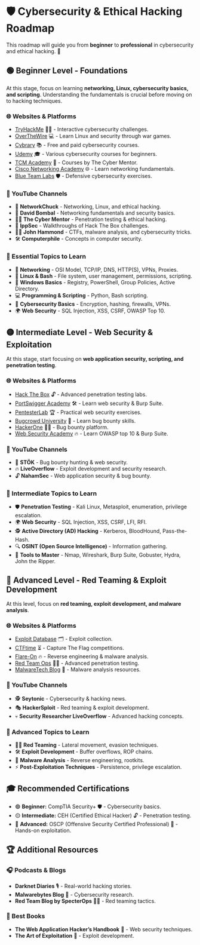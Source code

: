 # 🛡️ Cybersecurity & Ethical Hacking Roadmap

This roadmap will guide you from **beginner** to **professional** in cybersecurity and ethical hacking. 🚀

## 🟢 Beginner Level - Foundations

At this stage, focus on learning **networking, Linux, cybersecurity basics, and scripting**. Understanding the fundamentals is crucial before moving on to hacking techniques.

### 🌐 Websites & Platforms

- [TryHackMe](https://tryhackme.com) 🏴‍☠️ - Interactive cybersecurity challenges.
- [OverTheWire](https://overthewire.org/) 💻 - Learn Linux and security through war games.
- [Cybrary](https://www.cybrary.it) 📚 - Free and paid cybersecurity courses.
- [Udemy](https://www.udemy.com) 🎓 - Various cybersecurity courses for beginners.
- [TCM Academy](https://academy.tcm-sec.com) 🎯 - Courses by The Cyber Mentor.
- [Cisco Networking Academy](https://www.netacad.com/) 🌐 - Learn networking fundamentals.
- [Blue Team Labs](https://blueteamlabs.online/) 🛡️ - Defensive cybersecurity exercises.

### 🎥 YouTube Channels

- 📡 **NetworkChuck** - Networking, Linux, and ethical hacking.
- 🔌 **David Bombal** - Networking fundamentals and security basics.
- 🏴‍☠️ **The Cyber Mentor** - Penetration testing & ethical hacking.
- 🔐 **IppSec** - Walkthroughs of Hack The Box challenges.
- 🕵️‍♂️ **John Hammond** - CTFs, malware analysis, and cybersecurity tricks.
- 🛠️ **Computerphile** - Concepts in computer security.

### 📜 Essential Topics to Learn

- 📡 **Networking** - OSI Model, TCP/IP, DNS, HTTP(S), VPNs, Proxies.
- 🐧 **Linux & Bash** - File system, user management, permissions, scripting.
- 🏰 **Windows Basics** - Registry, PowerShell, Group Policies, Active Directory.
- 💻 **Programming & Scripting** - Python, Bash scripting.
- 🔐 **Cybersecurity Basics** - Encryption, hashing, firewalls, VPNs.
- 🌍 **Web Security** - SQL Injection, XSS, CSRF, OWASP Top 10.



## 🟡 Intermediate Level - Web Security & Exploitation


At this stage, start focusing on **web application security, scripting, and penetration testing**.

### 🌐 Websites & Platforms

- [Hack The Box](https://www.hackthebox.com) 🔓 - Advanced penetration testing labs.
- [PortSwigger Academy](https://portswigger.net/web-security) 🛠️ - Learn web security & Burp Suite.
- [PentesterLab](https://pentesterlab.com/) 🏆 - Practical web security exercises.
- [Bugcrowd University](https://www.bugcrowd.com/resources/university/) 🎯 - Learn bug bounty skills.
- [HackerOne](https://www.hackerone.com/) 🏴‍☠️ - Bug bounty platform.
- [Web Security Academy](https://portswigger.net/web-security) 🔥 - Learn OWASP top 10 & Burp Suite.

### 🎥 YouTube Channels

- 🏹 **STÖK** - Bug bounty hunting & web security.
- 🔥 **LiveOverflow** - Exploit development and security research.
- 🔓 **NahamSec** - Web application security & bug bounty.

### 📜 Intermediate Topics to Learn

- 🛡️ **Penetration Testing** - Kali Linux, Metasploit, enumeration, privilege escalation.
- 🌍 **Web Security** - SQL Injection, XSS, CSRF, LFI, RFI.
- 🕵️ **Active Directory (AD) Hacking** - Kerberos, BloodHound, Pass-the-Hash.
- 🔍 **OSINT (Open Source Intelligence)** - Information gathering.
- 🔧 **Tools to Master** - Nmap, Wireshark, Burp Suite, Gobuster, Hydra, John the Ripper.




## 🔴 Advanced Level - Red Teaming & Exploit Development

At this level, focus on **red teaming, exploit development, and malware analysis**.

### 🌐 Websites & Platforms

- [Exploit Database](https://www.exploit-db.com/) 🗂️ - Exploit collection.
- [CTFtime](https://ctftime.org/) ⏳ - Capture The Flag competitions.
- [Flare-On](https://www.flare-on.com/) 🔥 - Reverse engineering & malware analysis.
- [Red Team Ops](https://www.redteamops.com/) 🏴‍☠️ - Advanced penetration testing.
- [MalwareTech Blog](https://www.malwaretech.com/) 🦠 - Malware analysis resources.

### 🎥 YouTube Channels

- 🕵️ **Seytonic** - Cybersecurity & hacking news.
- 🎭 **HackerSploit** - Red teaming & exploit development.
- 💀 **Security Researcher LiveOverflow** - Advanced hacking concepts.

### 📜 Advanced Topics to Learn

- 🏴‍☠️ **Red Teaming** - Lateral movement, evasion techniques.
- 🛠️ **Exploit Development** - Buffer overflows, ROP chains.
- 🦠 **Malware Analysis** - Reverse engineering, rootkits.
- ⚡ **Post-Exploitation Techniques** - Persistence, privilege escalation.

## 🎓 Recommended Certifications

- 🟢 **Beginner:** CompTIA Security+ 🛡️ - Cybersecurity basics.
- 🟡 **Intermediate:** CEH (Certified Ethical Hacker) 🔓 - Penetration testing.
- 🔴 **Advanced:** OSCP (Offensive Security Certified Professional) 🎯 - Hands-on exploitation.

## 🏆 Additional Resources
### 🎧 Podcasts & Blogs

- **Darknet Diaries** 🎙️ - Real-world hacking stories.
- **Malwarebytes Blog** 🦠 - Cybersecurity research.
- **Red Team Blog by SpecterOps** 🏴‍☠️ - Red teaming tactics.

### 📜 Best Books

- **The Web Application Hacker’s Handbook** 📘 - Web security techniques.
- **The Art of Exploitation** 📕 - Exploit development.
